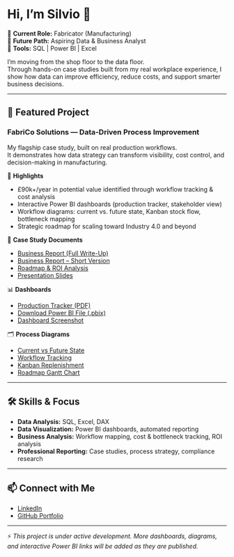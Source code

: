 # Hi, I’m Silvio 👋  

🔹 **Current Role:** Fabricator (Manufacturing)  
🔹 **Future Path:** Aspiring Data & Business Analyst  
🔹 **Tools:** SQL | Power BI | Excel  

I’m moving from the shop floor to the data floor.  
Through hands-on case studies built from my real workplace experience, I show how data can improve efficiency, reduce costs, and support smarter business decisions.  

---

## 📂 Featured Project  
### **FabriCo Solutions — Data-Driven Process Improvement**

My flagship case study, built on real production workflows.  
It demonstrates how data strategy can transform visibility, cost control, and decision-making in manufacturing.  

🚀 **Highlights**  
- £90k+/year in potential value identified through workflow tracking & cost analysis  
- Interactive Power BI dashboards (production tracker, stakeholder view)  
- Workflow diagrams: current vs. future state, Kanban stock flow, bottleneck mapping  
- Strategic roadmap for scaling toward Industry 4.0 and beyond  

📄 **Case Study Documents**  
- [Business Report (Full Write-Up)](Business_report_v1.pdf)  
- [Business Report – Short Version](Business_report_short_version.pdf)  
- [Roadmap & ROI Analysis](Roadmap_ROI.pdf)  
- [Presentation Slides](Presentation.pdf)  

📊 **Dashboards**  
- [Production Tracker (PDF)](company_production_tracker.pdf)  
- [Download Power BI File (.pbix)](Production_Tracker.pbix)  
- [Dashboard Screenshot](Dashboard_Screenshot.png)  

🗂️ **Process Diagrams**  
- [Current vs Future State](Current_vs_Future_Diagram.pdf)  
- [Workflow Tracking](Workflow_Diagram.pdf)  
- [Kanban Replenishment](Kanban_Replenishment.pdf)  
- [Roadmap Gantt Chart](Roadmap_Gantt.pdf)  

---

## 🛠 Skills & Focus  
- **Data Analysis:** SQL, Excel, DAX  
- **Data Visualization:** Power BI dashboards, automated reporting  
- **Business Analysis:** Workflow mapping, cost & bottleneck tracking, ROI analysis  
- **Professional Reporting:** Case studies, process strategy, compliance research  

---

## 📫 Connect with Me  
- [LinkedIn](https://www.linkedin.com/in/silvio-cesar-serafin/)  
- [GitHub Portfolio](https://github.com/SilvioSerafin/silvio-data-portfolio)  

---

⚡ *This project is under active development. More dashboards, diagrams, and interactive Power BI links will be added as they are published.*  
